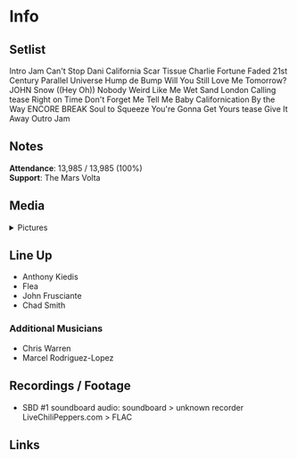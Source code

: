 # Info

## Setlist

Intro Jam
Can't Stop
Dani California
Scar Tissue
Charlie
Fortune Faded
21st Century
Parallel Universe
Hump de Bump
Will You Still Love Me Tomorrow? JOHN
Snow ((Hey Oh))
Nobody Weird Like Me
Wet Sand
London Calling tease
Right on Time
Don't Forget Me
Tell Me Baby
Californication
By the Way
ENCORE BREAK
Soul to Squeeze
You're Gonna Get Yours tease
Give It Away
Outro Jam

## Notes

**Attendance**: 13,985 / 13,985 (100%)
<br>
**Support**: The Mars Volta

## Media 

<details>
  <summary>Pictures</summary>
  <!--<img alt="Setlist" title="Setlist" src="_.jpg" height="200" />
  <img alt="Flyer" title="Flyer" src="_.jpg" height="200" />
  <img alt="Clipper" title="Clipper" src="_.jpg" height="200" />
  <img alt="Ticket" title="Ticket" src="_.jpg" height="200" />
  -->
</details>

## Line Up

* Anthony Kiedis
* Flea
* John Frusciante
* Chad Smith

### Additional Musicians

* Chris Warren  
* Marcel Rodriguez-Lopez

## Recordings / Footage

* SBD #1 soundboard audio: soundboard > unknown recorder LiveChiliPeppers.com > FLAC

## Links